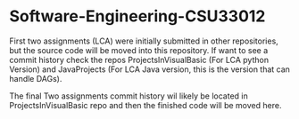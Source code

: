 # Software-Engineering-CSU33012
First two assignments (LCA) were initially submitted in other repositories, but the source code will be moved into this repository.
If want to see a commit history check the repos ProjectsInVisualBasic (For LCA python Version) and JavaProjects (For LCA Java version, this is the version that can handle DAGs).

The final Two assignments commit history wil likely be located in ProjectsInVisualBasic repo and then the finished code will be moved here.
